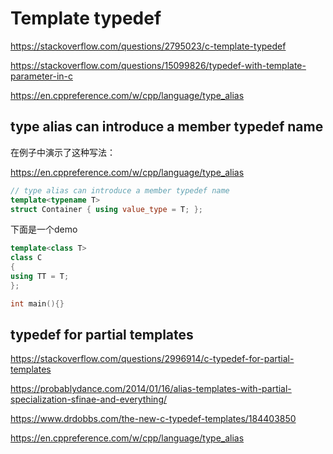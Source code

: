 # Template typedef

https://stackoverflow.com/questions/2795023/c-template-typedef

https://stackoverflow.com/questions/15099826/typedef-with-template-parameter-in-c

https://en.cppreference.com/w/cpp/language/type_alias



##  type alias can introduce a member typedef name

在例子中演示了这种写法：

https://en.cppreference.com/w/cpp/language/type_alias

```c++
// type alias can introduce a member typedef name
template<typename T>
struct Container { using value_type = T; };
```

下面是一个demo

```c++
template<class T>
class C
{
using TT = T;
};

int main(){}
```

## typedef for partial templates

https://stackoverflow.com/questions/2996914/c-typedef-for-partial-templates

https://probablydance.com/2014/01/16/alias-templates-with-partial-specialization-sfinae-and-everything/

https://www.drdobbs.com/the-new-c-typedef-templates/184403850

https://en.cppreference.com/w/cpp/language/type_alias